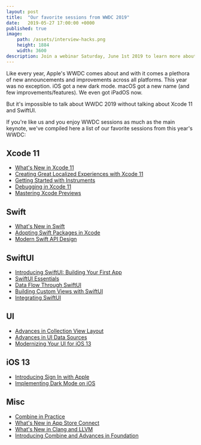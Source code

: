 ```yaml
---
layout: post
title:  "Our favorite sessions from WWDC 2019"
date:   2019-05-27 17:00:00 +0000
published: true
image: 
    path: /assets/interview-hacks.png
    height: 1884
    width: 3600
description: Join a webinar Saturday, June 1st 2019 to learn more about what it takes not-to-bomb interviews. 
---
```


Like every year, Apple's WWDC comes about and with it comes a plethora of new announcements and improvements across all platforms. This year was no exception. iOS got a new dark mode. macOS got a new name (and few improvements/features). We even got iPadOS now. 

But it's impossible to talk about WWDC 2019 without talking about Xcode 11 and SwiftUI. 

If you're like us and you enjoy WWDC sessions as much as the main keynote, we've compiled here a list of our favorite sessions from this year's WWDC: 


## Xcode 11
* [What's New in Xcode 11](https://developer.apple.com/videos/play/wwdc2019/401/)
* [Creating Great Localized Experiences with Xcode 11](https://developer.apple.com/videos/play/wwdc2019/403/)
* [Getting Started with Instruments](https://developer.apple.com/videos/play/wwdc2019/411/)
* [Debugging in Xcode 11](https://developer.apple.com/videos/play/wwdc2019/412/)
* [Mastering Xcode Previews](https://developer.apple.com/videos/play/wwdc2019/233/)

## Swift
* [What's New in Swift](https://developer.apple.com/videos/play/wwdc2019/402/)
* [Adopting Swift Packages in Xcode](https://developer.apple.com/videos/play/wwdc2019/408/)
* [Modern Swift API Design](https://developer.apple.com/videos/play/wwdc2019/415/)

## SwiftUI
* [Introducing SwiftUI: Building Your First App](https://developer.apple.com/videos/play/wwdc2019/204/)
* [SwiftUI Essentials](https://developer.apple.com/videos/play/wwdc2019/216/)
* [Data Flow Through SwiftUI](https://developer.apple.com/videos/play/wwdc2019/226/)
* [Building Custom Views with SwiftUI](https://developer.apple.com/videos/play/wwdc2019/237/)
* [Integrating SwiftUI](https://developer.apple.com/videos/play/wwdc2019/231/)

## UI
* [Advances in Collection View Layout](https://developer.apple.com/videos/play/wwdc2019/215/)
* [Advances in UI Data Sources](https://developer.apple.com/videos/play/wwdc2019/220/)
* [Modernizing Your UI for iOS 13](https://developer.apple.com/videos/play/wwdc2019/224/)

## iOS 13
* [Introducing Sign In with Apple](https://developer.apple.com/videos/play/wwdc2019/706/)
* [Implementing Dark Mode on iOS](https://developer.apple.com/videos/play/wwdc2019/214/)

## Misc 
* [Combine in Practice](https://developer.apple.com/videos/play/wwdc2019/721/)
* [What's New in App Store Connect](https://developer.apple.com/videos/play/wwdc2019/301/)
* [What's New in Clang and LLVM](https://developer.apple.com/videos/play/wwdc2019/409/)
* [Introducing Combine and Advances in Foundation](https://developer.apple.com/videos/play/wwdc2019/711/)













